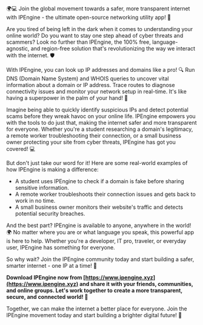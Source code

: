 🌍💻 Join the global movement towards a safer, more transparent internet with IPEngine - the ultimate open-source networking utility app! 🚀

Are you tired of being left in the dark when it comes to understanding your online world? Do you want to stay one step ahead of cyber threats and scammers? Look no further than IPEngine, the 100% free, language-agnostic, and region-free solution that's revolutionizing the way we interact with the internet. 🛡️

With IPEngine, you can look up IP addresses and domains like a pro! 🔍 Run DNS (Domain Name System) and WHOIS queries to uncover vital information about a domain or IP address. Trace routes to diagnose connectivity issues and monitor your network setup in real-time. It's like having a superpower in the palm of your hand! 📡

Imagine being able to quickly identify suspicious IPs and detect potential scams before they wreak havoc on your online life. IPEngine empowers you with the tools to do just that, making the internet safer and more transparent for everyone. Whether you're a student researching a domain's legitimacy, a remote worker troubleshooting their connection, or a small business owner protecting your site from cyber threats, IPEngine has got you covered! 💻

But don't just take our word for it! Here are some real-world examples of how IPEngine is making a difference:

* A student uses IPEngine to check if a domain is fake before sharing sensitive information.
* A remote worker troubleshoots their connection issues and gets back to work in no time.
* A small business owner monitors their website's traffic and detects potential security breaches.

And the best part? IPEngine is available to anyone, anywhere in the world! 🌍 No matter where you are or what language you speak, this powerful app is here to help. Whether you're a developer, IT pro, traveler, or everyday user, IPEngine has something for everyone.

So why wait? Join the IPEngine community today and start building a safer, smarter internet - one IP at a time! 🚀

**Download IPEngine now from [https://www.ipengine.xyz](https://www.ipengine.xyz) and share it with your friends, communities, and online groups. Let's work together to create a more transparent, secure, and connected world! 💪**

Together, we can make the internet a better place for everyone. Join the IPEngine movement today and start building a brighter digital future! 🌟
